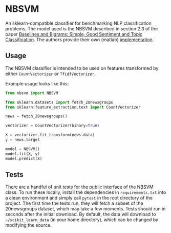 # NBSVM

An sklearn-compatible classifier for benchmarking NLP classification problems.
The model used is the NBSVM described in section 2.3 of the paper
[Baselines and Bigrams: Simple, Good Sentiment and Topic Classification](https://nlp.stanford.edu/pubs/sidaw12_simple_sentiment.pdf). The authors provide their own (matlab) [implementation](https://github.com/sidaw/nbsvm).

## Usage

The NBSVM classifier is intended to be used on features transformed by either `CountVectorizer` or `TfidfVectorizer`.

Example usage looks like this:

```python
from nbsvm import NBSVM

from sklearn.datasets import fetch_20newsgroups
from sklearn.feature_extraction.text import CountVectorizer

news = fetch_20newsgroups()

vectorizer = CountVectorizer(binary=True)

X = vectorizer.fit_transform(news.data)
y = news.target

model = NBSVM()
model.fit(X, y)
model.predict(X)
```

## Tests

There are a handful of unit tests for the public interface of the NBSVM class.
To run these locally, install the dependencies in `requirements.txt` into a clean environment and simply call `pytest` in the root directory of the project.
The first time the tests run, they will fetch a subset of the 20newsgroups dataset, which may take a few moments.
Tests should run in seconds after the initial download.
By default, the data will download to `~/scikit_learn_data` (in your home directory), which can be changed by modifying the source.